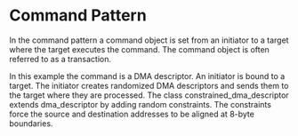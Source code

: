 Command Pattern
===============

In the command pattern a command object is set from an initiator to a
target where the target executes the command.  The command object is
often referred to as a transaction.

In this example the command is a DMA descriptor. An initiator is bound
to a target.  The initiator creates randomized DMA descriptors and
sends them to the target where they are processed. The class
constrained_dma_descriptor extends dma_descriptor by adding random
constraints.  The constraints force the source and destination
addresses to be aligned at 8-byte boundaries.

